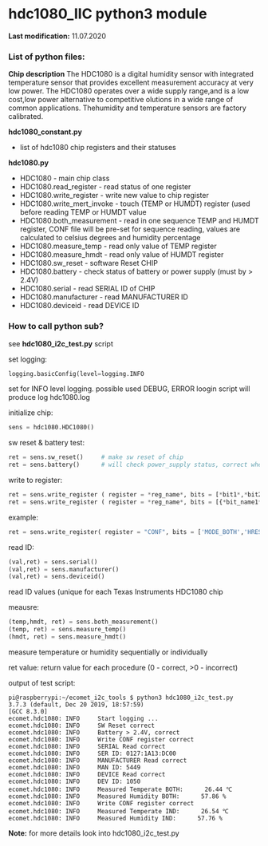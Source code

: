 # hdc1080_IIC python3 module

**Last modification:** 11.07.2020

### List of python files: ###

**Chip description**
The HDC1080 is a digital humidity sensor with integrated temperature sensor that provides excellent measurement accuracy at very low power.
The HDC1080 operates over a wide supply range,and is a low cost,low power alternative to competitive olutions in a wide range of common applications. Thehumidity and temperature sensors are factory calibrated.

**hdc1080_constant.py**

* list of hdc1080 chip registers and their statuses

**hdc1080.py**

* HDC1080 - main chip class
* HDC1080.read_register - read status of one register
* HDC1080.write_register - write new value to chip register
* HDC1080.write_mert_invoke - touch (TEMP or HUMDT) register (used before reading TEMP or HUMDT value
* HDC1080.both_measurement - read in one sequence TEMP and HUMDT register, CONF file will be pre-set for sequence reading, values are calculated to celsius degrees and humidity percentage
* HDC1080.measure_temp - read only value of TEMP register
* HDC1080.measure_hmdt - read only value of HUMDT register
* HDC1080.sw_reset - software Reset CHIP
* HDC1080.battery - check status of battery or power supply (must by > 2.4V)
* HDC1080.serial - read SERIAL ID of CHIP
* HDC1080.manufacturer - read MANUFACTURER ID
* HDC1080.deviceid - read DEVICE ID

### How to call python sub? ###

see **hdc1080_i2c_test.py** script

set logging:
```python
logging.basicConfig(level=logging.INFO
```
set for INFO level logging. possible used DEBUG, ERROR loogin
script will produce log hdc1080.log

initialize chip:
```python
sens = hdc1080.HDC1080()
```

sw reset & battery test:
```python
ret = sens.sw_reset()     # make sw reset of chip
ret = sens.battery()      # will check power_supply status, correct when voltage over than 2.4V
```

write to register:
```python 
ret = sens.write_register ( register = *reg_name*, bits = [*bit1*,*bit2* ...])
ret = sens.write_register ( register = *reg_name*, bits = [{*bit_name1* : *bit_value1*}, ... ]
```
example:
``` python
ret = sens.write_register( register = "CONF", bits = ['MODE_BOTH','HRES_RES3','TRES_RES1'])
```

read ID:
```python
(val,ret) = sens.serial()
(val,ret) = sens.manufacturer()
(val,ret) = sens.deviceid()
```
read ID values (unique for each Texas Instruments HDC1080 chip

meausre:
```python
(temp,hmdt, ret) = sens.both_measurement()
(temp, ret) = sens.measure_temp()
(hmdt, ret) = sens.measure_hmdt()
```
measure temperature or humidity sequentially or individually 

ret value:
return value for each procedure (0 - correct, >0 - incorrect)

output of test script:
```shell
pi@raspberrypi:~/ecomet_i2c_tools $ python3 hdc1080_i2c_test.py 
3.7.3 (default, Dec 20 2019, 18:57:59) 
[GCC 8.3.0]
ecomet.hdc1080: INFO     Start logging ...
ecomet.hdc1080: INFO     SW Reset correct
ecomet.hdc1080: INFO     Battery > 2.4V, correct
ecomet.hdc1080: INFO     Write CONF register correct
ecomet.hdc1080: INFO     SERIAL Read correct
ecomet.hdc1080: INFO     SER ID: 0127:1A13:DC00
ecomet.hdc1080: INFO     MANUFACTURER Read correct
ecomet.hdc1080: INFO     MAN ID: 5449
ecomet.hdc1080: INFO     DEVICE Read correct
ecomet.hdc1080: INFO     DEV ID: 1050
ecomet.hdc1080: INFO     Measured Temperate BOTH:      26.44 ℃
ecomet.hdc1080: INFO     Measured Humidity BOTH:      57.86 %
ecomet.hdc1080: INFO     Write CONF register correct
ecomet.hdc1080: INFO     Measured Temperate IND:      26.54 ℃
ecomet.hdc1080: INFO     Measured Humidity IND:      57.76 %
```

**Note:** for more details look into hdc1080_i2c_test.py
